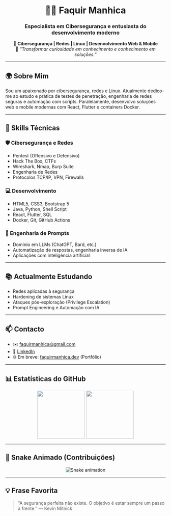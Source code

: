 <h1 align="center">👨‍💻 Faquir Manhica</h1>
<h3 align="center">Especialista em Cibersegurança e entusiasta do desenvolvimento moderno</h3>

<p align="center">
  🔐 <strong>Cibersegurança | Redes | Linux | Desenvolvimento Web & Mobile</strong><br>
  💬 <i>“Transformar curiosidade em conhecimento e conhecimento em soluções.”</i>
</p>

---

## 🌍 Sobre Mim
Sou um apaixonado por cibersegurança, redes e Linux. Atualmente dedico-me ao estudo e prática de testes de penetração, engenharia de redes seguras e automação com scripts. Paralelamente, desenvolvo soluções web e mobile modernas com React, Flutter e containers Docker.

---

## 🚀 Skills Técnicas

### 🛡️ Cibersegurança e Redes
- Pentest (Offensivo e Defensivo)
- Hack The Box, CTFs
- Wireshark, Nmap, Burp Suite
- Engenharia de Redes
- Protocolos TCP/IP, VPN, Firewalls

### 💻 Desenvolvimento
- HTML5, CSS3, Bootstrap 5
- Java, Python, Shell Script
- React, Flutter, SQL
- Docker, Git, GitHub Actions

### 🧠 Engenharia de Prompts
- Domínio em LLMs (ChatGPT, Bard, etc.)
- Automatização de respostas, engenharia inversa de IA
- Aplicações com inteligência artificial

---

## 📚 Actualmente Estudando
- Redes aplicadas à segurança
- Hardening de sistemas Linux
- Ataques pós-exploração (Privilege Escalation)
- Prompt Engineering e Automação com IA

---

## 📫 Contacto
- ✉️ faquirmanhica@gmail.com  
- 💼 [LinkedIn](https://www.linkedin.com/in/faquirmanhica)  
- 🌐 Em breve: [faquirmanhica.dev](https://faquirmanhica.dev) (Portfólio)

---

## 📊 Estatísticas do GitHub

<div align="center">
  <img src="https://github-readme-stats.vercel.app/api?username=FaquirG&show_icons=true&theme=radical" height="150"/>
  <img src="https://github-readme-stats.vercel.app/api/top-langs/?username=FaquirG&layout=compact&theme=radical" height="150"/>
</div>

---

## 🐍 Snake Animado (Contribuições)

<p align="center">
  <img src="https://github.com/FaquirG/FaquirG/blob/output/github-contribution-grid-snake.svg" alt="Snake animation" />
</p>

---

## 💡 Frase Favorita

> “A segurança perfeita não existe. O objetivo é estar sempre um passo à frente.” — Kevin Mitnick
